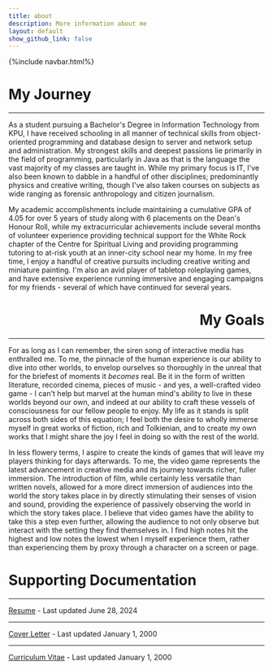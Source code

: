 ```yaml
---
title: about
description: More information about me
layout: default
show_github_link: false
---
```

{%include navbar.html%}


<h1>My Journey</h1>

---

As a student pursuing a Bachelor's Degree in Information Technology from KPU, I have received schooling in all manner of technical skills from object-oriented programming and database design to server and network setup and administration. My strongest skills and deepest passions lie primarily in the field of programming, particularly in Java as that is the language the vast majority of my classes are taught in. While my primary focus is IT, I've also been known to dabble in a handful of other disciplines; predominantly physics and creative writing, though I've also taken courses on subjects as wide ranging as forensic anthropology and citizen journalism.

My academic accomplishments include maintaining a cumulative GPA of 4.05 for over 5 years of study along with 6 placements on the Dean's Honour Roll, while my extracurricular achievements include several months of volunteer experience providing technical support for the White Rock chapter of the Centre for Spiritual Living and providing programming tutoring to at-risk youth at an inner-city school near my home. In my free time, I enjoy a handful of creative pursuits including creative writing and miniature painting. I'm also an avid player of tabletop roleplaying games, and have extensive experience running immersive and engaging campaigns for my friends - several of which have continued for several years.

<h1 style="text-align: right;">My Goals</h1>

---

For as long as I can remember, the siren song of interactive media has enthralled me. To me, the pinnacle of the human experience is our ability to dive into other worlds, to envelop ourselves so thoroughly in the unreal that for the briefest of moments it _becomes_ real. Be it in the form of written literature, recorded cinema, pieces of music - and yes, a well-crafted video game - I can't help but marvel at the human mind's ability to live in these worlds beyond our own, and indeed at our ability to craft these vessels of consciousness for our fellow people to enjoy. My life as it stands is split across both sides of this equation; I feel both the desire to wholly immerse myself in great works of fiction, rich and Tolkienian,  and to create my own works that I might share the joy I feel in doing so with the rest of the world.

In less flowery terms, I aspire to create the kinds of games that will leave my players thinking for days afterwards. To me, the video game represents the latest advancement in creative media and its journey towards richer, fuller immersion. The introduction of film, while certainly less versatile than written novels, allowed for a more direct immersion of audiences into the world the story takes place in by directly stimulating their senses of vision and sound, providing the experience of passively observing the world in which the story takes place. I believe that video games have the ability to take this a step even further, allowing the audience to not only observe but interact with the setting they find themselves in. I find high notes hit the highest and low notes the lowest when I myself experience them, rather than experiencing them by proxy through a character on a screen or page.

<h1 id="docs">Supporting Documentation</h1>

---

<a href="/resume.pdf" download="LiamHarder_Resume">Resume</a> - Last updated June 28, 2024

---

<a href="/cover.pdf" download="LiamHarder_CoverLetter">Cover Letter</a> - Last updated January 1, 2000

---

<a href="/cv.pdf" download="LiamHarder_CV">Curriculum Vitae</a> - Last updated January 1, 2000